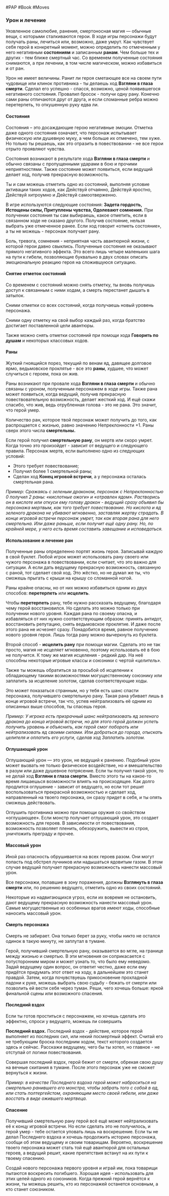 #PAP #Book #Moves 
### Урон и лечение
Уязвленное самолюбие, ранения, смертоносная магия — обычные вещи, с которыми сталкиваются герои. В ходе игры персонажи будут получать раны, лечиться или, возможно, даже умрут. Как чувствует себя герой в конкретный момент, можно определить по отмеченным у него негативным **состояниям** и записанным **ранам**. Чем больше тех и других - тем ближе смертный час. Со временем полученные состояния снимаются, а при лечении, в том числе магическом, можно избавиться и от ран. 

Урон не имеет величины. Ранит ли героя сметающее все на своем пути чудовище или клинок противника - ты делаешь ход **Взгляни в глаза смерти**. Сделал его успешно - спасся, возможно, ценой появившегося негативного состояния. Провалил бросок - получи одну рану. Конечно сами раны отличаются друг от друга, и если сломанные ребра можно перетерпеть, то откушенную руку едва ли.

#### Состояния
Состояния – это досаждающие герою негативные эмоции. Отметка даже одного состояния означает, что персонаж испытывает физическую или душевную муку, а чем больше их отмечено, тем хуже. Но только ты решаешь, как это отразить в повествовании - не все герои отрыто проявляют чувства. 

Состояния возникают в результате хода **Взгляни в глаза смерти** и обычно связаны с пропущенными ударами в бою и прочими неприятностями. Также состояние может появиться, если ведущий делает ход, получив прекрасную возможность. 

Ты и сам можешь отметить одно из состояний, выполняя условие активации таких ходов, как Действуй отчаянно, Действуй яростно, Действуй хитроумно и Действуй самоотверженно. 

В игре используются следующие состояния: **Задета гордость, Истощены силы, Притуплены чувства, Одолевают сомнения.** При получении состояния ты сам выбираешь, какое отметить, если в связанном ходе не сказано другого. Получив состояние, нельзя выбрать уже отмеченное ранее. Если ход говорит «отметь состояние», а ты не можешь - персонаж получает рану. 

Боль, тревога, сомнения - неприятная часть авантюрной жизни, с которой герои давно свыклись. Полученные состояния не оказывают прямого негативного эффекта. Это всего лишь четыре маленьких шага на пути к гибели, позволяющие буквально в двух словах описать эмоциональную реакцию героя на сложившуюся ситуацию.

#### Снятие отметок состояний
Со временем с состояний можно снять отметку, ты вновь получишь доступ к связанным с ними ходам, а смерть перестанет дышать в затылок. 

Сними отметки со всех состояний, когда получаешь новый уровень персонажа. 

Сними одну отметку на свой выбор каждый раз, когда братство достигает поставленной цели авантюры. 

Также можно снять отметки состояний при помощи хода **Говорить по душам** и некоторых классовых ходов.

#### Раны
Жуткий гноящийся порез, текущий по венам яд, давящее долговое ярмо, ведьмовское проклятье - все это **раны**, худшее, что может случиться с героем, пока он жив. 

Раны возникают при провале хода **Взгляни в глаза смерти** и обычно связаны с уроном, полученным персонажем в ходе игры. Также рана может появиться, когда ведущий, получив прекрасную повествовательную возможность, делает жесткий ход. И ещё скажи спасибо, что жив, ведь отрубленная голова - это не рана. Это значит, что герой умер. 

Количество ран, которое твой персонаж может получить до того, как распрощается с жизнью, равно значению Непреклонности +1. Раны сверх этого числа **смертельны.**

Если герой получил **смертельную рану**, он мертв или скоро умрет. Когда точно это произойдет - зависит от ведущего и следующего правила. Персонаж мертв, если выполнено одно из следующих условий: 
- Этого требует повествование; 
- Получил более 1 смертельной раны; 
- Сделан ход **Конец игровой встречи**, а у персонажа осталась смертельная рана.

*Пример: Сражаясь с зеленым драконом, персонаж с Непреклонностью 0 получил 2 раны: «кислотные ожоги» и «отравлен ядом». Растворись он в кислоте или откуси ему голову дракон - ведущий сразу объявил бы персонажа мертвым, как того требует повествование. Но кислота и яд зеленого дракона не убивают мгновенно, заставляя жертву страдать. В конце игровой встречи персонаж умрет, так как вторая рана для него смертельна. Или даже раньше, если получит ещё одну рану. Но, по крайней мере, у него есть время составить завещание и исповедаться.*

#### Использование и лечение ран 
Полученные раны определенно портят жизнь героя. Записывай каждую в свой буклет. Любой игрок может использовать рану своего или чужого персонажа в повествовании, если считает, что это важно для ситуации. А если дать ведущему прекрасную возможность, связанную с раной, тот сделает свой ход. Это жёстко, но не думал же ты, что сможешь прыгать с крыши на крышу со сломанной ногой. 

Раны крайне опасны, но от них можно избавиться одним из двух способов: **перетерпеть** или **исцелить**. 

Чтобы **перетерпеть** рану, тебе нужно рассказать ведущему, благодаря чему герой восстановился. Но сделать это можно только при получении нового уровня. Каждая рана по своему опасна, и избавляться от них нужно соответствующим образом: принять антидот, восстановить репутацию, снять ведьмовское проклятие. И даже после этого рана не исчезнет сразу. Понадобится время, равное получению нового уровня героя. Лишь тогда рану можно вычеркнуть из буклета.

Второй способ - **исцелить рану** при помощи магии. Сделать это не так просто, магия не исцеляет мгновенно, поэтому использовать её в бою не получится. К тому же магия исцеления - редкий дар. На неё способны некоторые игровые классы и союзники с чертой *«целитель».* 

Также ты можешь обратиться за просьбой об исцелении к обладающему такими возможностями могущественному союзнику или заплатить за исцеление золотом, сделав соответствующие ходы. 

Это может показаться странным, но у тебя есть шанс спасти персонажа, получившего смертельную рану. Такая рана убивает лишь в конце игровой встречи, так что, успев нейтрализовать её одним из описанных выше способов, ты спасешь героя.

*Пример: У игрока есть призрачный шанс нейтрализовать яд зеленого дракона до конца игровой встречи, но для этого герой должен успеть получить уровень и объяснить, как герой смог побороть или нейтрализовать яд своими силами. Или добраться до города, отыскать целителя и оплатить его услуги, сделав ход Заплатить золотом.*

#### Оглушающий урон 
Оглушающий урон — это урон, не ведущий к ранению. Подобный урон может вызвать не только физическое воздействие, но и вмешательство в разум или даже душевное потрясение. Если ты получил такой урон, то не делай ход **Взгляни в глаза смерти.** Вместо этого ты на какое-то время лишаешься возможности влиять на происходящее. Как долго продлится оглушение - зависит от ведущего, но если тот решит воспользоваться прекрасной возможностью и сделает ход, направленный на твоего персонажа, он сразу придет в себя, и ты опять сможешь действовать. 

Оглушить противника можно при помощи оружия со свойством «оглушающее». Если монстр получает оглушающий урон, это создает возможность для героев. В зависимости от повествования, возможность позволяет пленить, обезоружить, вывести из строя, уничтожить преграду и прочее.

#### Массовый урон 
Иной раз опасность обрушивается на всех героев разом. Они могут попасть под обстрел лучников или надышаться ядовитым газом. В этом случае ведущий получает прекрасную возможность нанести массовый урон. 

Все персонажи, попавшие в зону поражения, должны **Взглянуть в глаза смерти** или, по решению ведущего, отметить одно из своих состояний. 

Некоторые из надвигающихся угроз, если их вовремя не остановить, дают ведущему прекрасную возможность нанести массовый урон. Самые могущественные из особенных врагов имеют ходы, способные наносить массовый урон.

#### Смерть персонажа 
Смерть не забирает. Она только берет за руку, чтобы никто не остался одинок в такую минуту, не заплутал в тумане. 

Герой, получивший смертельную рану, оказывается во мгле, на границе между жизнью и смертью. В эти мгновения он соприкасается с потусторонним миром и может узнать то, что было ему неведомо. Задай ведущему один вопрос, он ответит честно, даже если ему придётся придумать этот ответ на ходу, в дальнейшем это станет правдой. Затем, когда почувствуешь прикосновение прохладной ладони к руке, можешь выбрать свою судьбу - бежать от смерти или позволить ей вести себя через туман. Реши, чего хочешь больше: яркой финальной сцены или возможного спасения.

#### Последний вздох 
Если ты готов проститься с персонажем, но хочешь сделать это эффектно, спроси у ведущего, можешь ли совершить 

**Последний вздох.** Последний вздох - действие, которое герой выполняет из последних сил, или некий посмертный эффект. Считай его не требующим броска последним ходом, текст которого создается здесь и сейчас. Расскажи ведущему, чего бы ты хотел, но главное - не отступай от логики повествования. 

Совершая последний вздох, герой бежит от смерти, обрекая свою душу на вечные скитания в тумане. После этого персонаж уже не сможет вернуться к жизни. 

*Пример: в качестве Последнего вздоха герой может наброситься на смертельно ранившего его монстра, чтобы забрать того с собой в ад, или стать полтергейстом, охраняющим место своей гибели, или даже восстать в виде ожившего мертвеца.*

#### Спасение 
Получивший смертельную рану герой всё ещё может нейтрализовать её к концу игровой встречи. Но если сделать это не получилось, и герой умер - тебе остается уповать лишь на воскрешение. Если ты не делал Последнего вздоха и хочешь продолжить историю персонажа, сообщи об этом ведущему и своим товарищам. Вероятно, воскрешение твоего персонажа может стать той ещё авантюрой для остальных героев, а ведущий решит, какие препятствия встанут на их пути к твоему спасению.

Создай нового персонажа первого уровня и играй им, пока товарищи пытаются воскресить погибшего. Хорошая идея - использовать для этих целей одного из союзников. Когда прежний герой вернётся к жизни, ты можешь решить, кто из персонажей останется основным, а кто станет союзником.